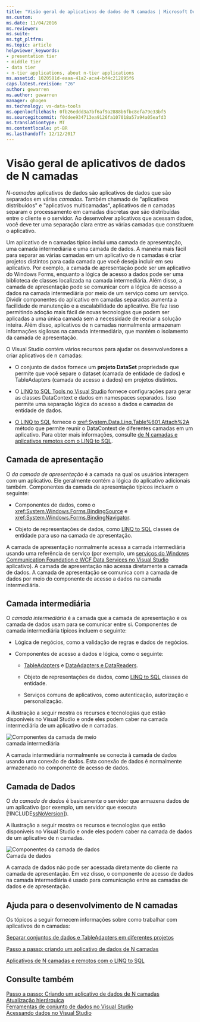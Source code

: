 ```yaml
---
title: "Visão geral de aplicativos de dados de N camadas | Microsoft Docs"
ms.custom: 
ms.date: 11/04/2016
ms.reviewer: 
ms.suite: 
ms.tgt_pltfrm: 
ms.topic: article
helpviewer_keywords:
- presentation tier
- middle tier
- data tier
- n-tier applications, about n-tier applications
ms.assetid: 1020581d-eaaa-41a2-aca4-bf4c212895f6
caps.latest.revision: "26"
author: gewarren
ms.author: gewarren
manager: ghogen
ms.technology: vs-data-tools
ms.openlocfilehash: 0fb26eddd3a7bf6af9a2888b6fbc8efa79e33bf5
ms.sourcegitcommit: f0ddee934713ea9126fa107018a57a94a05eafd3
ms.translationtype: MT
ms.contentlocale: pt-BR
ms.lasthandoff: 12/12/2017
---
```

# <a name="n-tier-data-applications-overview"></a>Visão geral de aplicativos de dados de N camadas
*N-camadas* aplicativos de dados são aplicativos de dados que são separados em várias *camadas*. Também chamado de "aplicativos distribuídos" e "aplicativos multicamadas", aplicativos de n camadas separam o processamento em camadas discretas que são distribuídas entre o cliente e o servidor. Ao desenvolver aplicativos que acessam dados, você deve ter uma separação clara entre as várias camadas que constituem o aplicativo.  
  
Um aplicativo de n camadas típico inclui uma camada de apresentação, uma camada intermediária e uma camada de dados. A maneira mais fácil para separar as várias camadas em um aplicativo de n camadas é criar projetos distintos para cada camada que você deseja incluir em seu aplicativo. Por exemplo, a camada de apresentação pode ser um aplicativo do Windows Forms, enquanto a lógica de acesso a dados pode ser uma biblioteca de classes localizada na camada intermediária. Além disso, a camada de apresentação pode se comunicar com a lógica de acesso a dados na camada intermediária por meio de um serviço como um serviço. Dividir componentes do aplicativo em camadas separadas aumenta a facilidade de manutenção e a escalabilidade do aplicativo. Ele faz isso permitindo adoção mais fácil de novas tecnologias que podem ser aplicadas a uma única camada sem a necessidade de recriar a solução inteira. Além disso, aplicativos de n camadas normalmente armazenam informações sigilosas na camada intermediária, que mantém o isolamento da camada de apresentação.  
  
O Visual Studio contém vários recursos para ajudar os desenvolvedores a criar aplicativos de n camadas:  
  
-   O conjunto de dados fornece um **projeto DataSet** propriedade que permite que você separe o dataset (camada de entidade de dados) e TableAdapters (camada de acesso a dados) em projetos distintos.  
  
-   O [LINQ to SQL Tools no Visual Studio](../data-tools/linq-to-sql-tools-in-visual-studio2.md) fornece configurações para gerar as classes DataContext e dados em namespaces separados. Isso permite uma separação lógica do acesso a dados e camadas de entidade de dados.  
  
-   [O LINQ to SQL](/dotnet/framework/data/adonet/sql/linq/index) fornece o <xref:System.Data.Linq.Table%601.Attach%2A> método que permite reunir o DataContext de diferentes camadas em um aplicativo. Para obter mais informações, consulte [de N camadas e aplicativos remotos com o LINQ to SQL](/dotnet/framework/data/adonet/sql/linq/n-tier-and-remote-applications-with-linq-to-sql).  
  
## <a name="presentation-tier"></a>Camada de apresentação  
O *da camada de apresentação* é a camada na qual os usuários interagem com um aplicativo. Ele geralmente contém a lógica do aplicativo adicionais também. Componentes da camada de apresentação típicos incluem o seguinte:  
  
-   Componentes de dados, como o <xref:System.Windows.Forms.BindingSource> e <xref:System.Windows.Forms.BindingNavigator>.  
  
-   Objeto de representações de dados, como [LINQ to SQL](/dotnet/framework/data/adonet/sql/linq/index) classes de entidade para uso na camada de apresentação.  
  
A camada de apresentação normalmente acessa a camada intermediária usando uma referência de serviço (por exemplo, um [serviços do Windows Communication Foundation e WCF Data Services no Visual Studio](../data-tools/windows-communication-foundation-services-and-wcf-data-services-in-visual-studio.md) aplicativo). A camada de apresentação não acessa diretamente a camada de dados. A camada de apresentação se comunica com a camada de dados por meio do componente de acesso a dados na camada intermediária.  
  
## <a name="middle-tier"></a>Camada intermediária  
O *camada intermediária* é a camada que a camada de apresentação e os camada de dados usam para se comunicar entre si. Componentes de camada intermediária típicos incluem o seguinte:  
  
-   Lógica de negócios, como a validação de regras e dados de negócios.  
  
-   Componentes de acesso a dados e lógica, como o seguinte:  
  
    -   [TableAdapters](create-and-configure-tableadapters.md) e [DataAdapters e DataReaders](/dotnet/framework/data/adonet/dataadapters-and-datareaders).  
  
    -   Objeto de representações de dados, como [LINQ to SQL](/dotnet/framework/data/adonet/sql/linq/index) classes de entidade.  
  
    -   Serviços comuns de aplicativos, como autenticação, autorização e personalização.  
  
A ilustração a seguir mostra os recursos e tecnologias que estão disponíveis no Visual Studio e onde eles podem caber na camada intermediária de um aplicativo de n camadas.  
  
![Componentes da camada de meio](../data-tools/media/ntiermid.png "NtierMid")  
camada intermediária  
  
A camada intermediária normalmente se conecta à camada de dados usando uma conexão de dados. Esta conexão de dados é normalmente armazenado no componente de acesso de dados.  
  
## <a name="data-tier"></a>Camada de Dados  
O *da camada de dados* é basicamente o servidor que armazena dados de um aplicativo (por exemplo, um servidor que executa [!INCLUDE[ssNoVersion](../data-tools/includes/ssnoversion_md.md)]).  
  
A ilustração a seguir mostra os recursos e tecnologias que estão disponíveis no Visual Studio e onde eles podem caber na camada de dados de um aplicativo de n camadas.  
  
![Componentes da camada de dados](../data-tools/media/ntierdatatier.png "ntierdatatier")  
Camada de dados  
  
A camada de dados não pode ser acessada diretamente do cliente na camada de apresentação. Em vez disso, o componente de acesso de dados na camada intermediária é usado para comunicação entre as camadas de dados e de apresentação.  
  
## <a name="help-for-n-tier-development"></a>Ajuda para o desenvolvimento de N camadas  
Os tópicos a seguir fornecem informações sobre como trabalhar com aplicativos de n camadas:  
  
[Separar conjuntos de dados e TableAdapters em diferentes projetos](../data-tools/separate-datasets-and-tableadapters-into-different-projects.md)  
  
[Passo a passo: criando um aplicativo de dados de N camadas](../data-tools/walkthrough-creating-an-n-tier-data-application.md)  

[Aplicativos de N camadas e remotos com o LINQ to SQL](/dotnet/framework/data/adonet/sql/linq/n-tier-and-remote-applications-with-linq-to-sql)  
  
## <a name="see-also"></a>Consulte também
[Passo a passo: Criando um aplicativo de dados de N camadas](../data-tools/walkthrough-creating-an-n-tier-data-application.md)   
[Atualização hierárquica](../data-tools/hierarchical-update.md)   
[Ferramentas de conjunto de dados no Visual Studio](../data-tools/dataset-tools-in-visual-studio.md)   
[Acessando dados no Visual Studio](../data-tools/accessing-data-in-visual-studio.md)